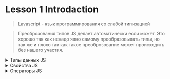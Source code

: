# Lesson 1 Introdaction
> Lavascript - язык программирования со слабой типизацией

> Преоброзования типов JS делает автоматически если может. Это хорошо так как ненадо явно самому преобразовывать типы, но так же и плохо так как такое преоброзование может происходить без нашего участия.

<details close>
<summary>Типы данных JS</summary>

## Numbers
***Объявление переменных***
```javascript
const a = 5;
const b = 3.14;
const c = 16;
const res = 0;
```
***умножение***
```javascript
'Привет' * c => NaN;
любые арифметические действия с NaN дает только NaN
```
***деление***
```javascript
10 / 0 => Infinity;
a / b => 1.592356687898089;
```
***сложение / вычитание***
```javascript
a + c => 21;
res = a + b
res => 8.14
c - a => 11;
```
***Преобразование типов***
```javascript
const str = "66.25";
const str2 = "  66.2ррр5  ";
const str3 = "  66 .25  ";

преобразует в число если это возможно, недолжно быть пробелов или строк,
игнорирует отступы слева и справа, учитывают + и -
console.log(+str) => 66.25;
console.log(+str3) => NaN;
console.log(Number(str)) => 66.25;

Преобразует только то что может быть числом, на пробеле строке или точке остановится
console.log(Number.parseInt(str)) => 66;
console.log(Number.parseInt(str3)) => 66;
Преобразует только то что может быть числом, до строки
console.log(Number.parseFloat(str2)) => 66.2;
```
***Округление***
```javascript
Math.round(-4.23) => 4;
Math.round(-4.63) => 5;

Math.floor(-4.23) => -5; - округление вниз
Math.ceil(4.004) => 5; - округление вверх
Math.trunc(-4.23) => -4; - отбрасывает дробную часть

в скобках указываем до скольки знаков после запятой округлить
получаем СТРОКУ
const num = 85.5555523232
num.toFixed(3) => '85.555';
```

## BigInt
***для вычисления большщих числе 2^53 степени***
```javascript
хранит только целые значения
556564846168461641861681616521351384461618n;
смешивать можно только с таким же числом, либо сделать преоброзование в Number
```
```javascript
34343435453445314352144534n + BigInt(65656);
Number(34343435453445314352144534n) + 65656;
5n / 2n = > 2n; - дробная часть отметается
```

## Boolean
```javascript
const a =  true;
const b = false;
```

## Null
это означает ***ничто***.
```javascript
let d = Null; - создаем переменную, а положить туда не знаем что, можно положить Null
d = 9;
```

## Undefind
она не присвается ни какой переменной
```javascript
let e; => Undefind
```
</details>

<details close>
<summary>Свойства JS</summary>

## typeof
> позволяет определить тип параметра (число, строка, объект). Оператор возвращает строку, содержащую тип ( 'number' , 'string' , 'object').

```javascript
const f = '5';
console.log(typeof f) => str;

!ошибка typeof
const j = null;
console.log(typeof j) => object;
это не так, должно быть таписано Null, это ошибка при разработке, оставили для обратной совместимости старых проектов.

const k = function () {};
console.log(typeof k) => function;
это тоже ошибка, нет такого типа данных, должно быть object
```
</details>

<details close>
<summary>Операторы JS</summary>

## Арифметические действия
```javascript
console.log(6 + 4) => 10;
console.log(6 - 4) => 2;
console.log(6 * 4) => 24;
console.log(6 / 4) => 10;
console.log(6 ** 4) => 10; - возведения в степень
console.log(6 % 4) => 2; - остаток от деления, сколько раз 4 посеститься в 6, остаток это и есть ответ 
```
## Присваивание
```javascript
const m = 1;
m += 2 ===> m = m + 2; 
console.log(m) => 3;
m++ - пост инкремент
++m - пред инкремент
```

## Конкатенация
```javascript
console.log('m' + 'f') => 'mf';
console.log('1' + '1') => '11';
console.log('1' + 1) => '11';
console.log(1 + 1) => 2;
```

## Сравнения
```javascript
console.log(5 > 4) => true;
console.log(5 >= 5) => true;
console.log(5 < 5) => false;
console.log(5 == '5') => true; - JS сам превратит строку в число и сравнит
console.log(5 === '5') => false; - JS смотрит на тип данных и не преобразовывает их
console.log(5 != '5') => false;
console.log(5 !== '5') => true;
```
</details>